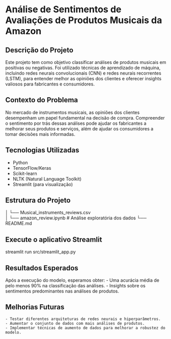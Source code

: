 # Análise de Sentimentos de Avaliações de Produtos Musicais da Amazon

## Descrição do Projeto

Este projeto tem como objetivo classificar análises de produtos musicais em positivas ou negativas. Foi utilizado técnicas de aprendizado de máquina, incluindo redes neurais convolucionais (CNN) e redes neurais recorrentes (LSTM), para entender melhor as opiniões dos clientes e oferecer insights valiosos para fabricantes e consumidores.

## Contexto do Problema

No mercado de instrumentos musicais, as opiniões dos clientes desempenham um papel fundamental na decisão de compra. Compreender o sentimento por trás dessas análises pode ajudar os fabricantes a melhorar seus produtos e serviços, além de ajudar os consumidores a tomar decisões mais informadas.

## Tecnologias Utilizadas

- Python
- TensorFlow/Keras
- Scikit-learn
- NLTK (Natural Language Toolkit)
- Streamlit (para visualização)

## Estrutura do Projeto

│   └── Musical_instruments_reviews.csv  
│   └── amazon_review.ipynb  # Análise exploratória dos dados
└── README.md

## Execute o aplicativo Streamlit

streamlit run src/streamlit_app.py

## Resultados Esperados

Após a execução do modelo, esperamos obter:
    - Uma acurácia média de pelo menos 90% na classificação das análises.
    - Insights sobre os sentimentos predominantes nas análises de produtos.

## Melhorias Futuras

    - Testar diferentes arquiteturas de redes neurais e hiperparâmetros.
    - Aumentar o conjunto de dados com mais análises de produtos.
    - Implementar técnicas de aumento de dados para melhorar a robustez do modelo.
